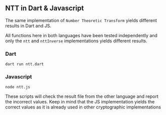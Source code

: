 ## NTT in Dart & Javascript

The same implementation of `Number Theoretic Transform` yields different results in Dart and JS.

All functions here in both languages have been tested independently and only the `ntt` and `nttInverse` implementations yields different results.

### Dart

```
dart run ntt.dart
```

### Javascript

```
node ntt.js
```

These scripts will check the result file from the other language and report the incorrect values. Keep in mind that the JS implementation yields the correct values as it is already used in other cryptographic implementations